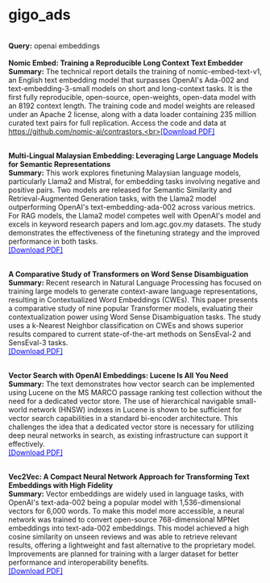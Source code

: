 # gigo_ads

<br>**Query:** openai embeddings<br><br>**Nomic Embed: Training a Reproducible Long Context Text Embedder**<br>**Summary:**
The technical report details the training of nomic-embed-text-v1, an English text embedding model that surpasses OpenAI's Ada-002 and text-embedding-3-small models on short and long-context tasks. It is the first fully reproducible, open-source, open-weights, open-data model with an 8192 context length. The training code and model weights are released under an Apache 2 license, along with a data loader containing 235 million curated text pairs for full replication. Access the code and data at https://github.com/nomic-ai/contrastors.<br><a href="http://arxiv.org/pdf/2402.01613v1" style="color: blue;">[Download PDF]</a>

<br>**Multi-Lingual Malaysian Embedding: Leveraging Large Language Models for   Semantic Representations**<br>**Summary:**
This work explores finetuning Malaysian language models, particularly Llama2 and Mistral, for embedding tasks involving negative and positive pairs. Two models are released for Semantic Similarity and Retrieval-Augmented Generation tasks, with the Llama2 model outperforming OpenAI's text-embedding-ada-002 across various metrics. For RAG models, the Llama2 model competes well with OpenAI's model and excels in keyword research papers and lom.agc.gov.my datasets. The study demonstrates the effectiveness of the finetuning strategy and the improved performance in both tasks.<br><a href="http://arxiv.org/pdf/2402.03053v1" style="color: blue;">[Download PDF]</a>

<br>**A Comparative Study of Transformers on Word Sense Disambiguation**<br>**Summary:**
Recent research in Natural Language Processing has focused on training large models to generate context-aware language representations, resulting in Contextualized Word Embeddings (CWEs). This paper presents a comparative study of nine popular Transformer models, evaluating their contextualization power using Word Sense Disambiguation tasks. The study uses a k-Nearest Neighbor classification on CWEs and shows superior results compared to current state-of-the-art methods on SensEval-2 and SensEval-3 tasks.<br><a href="http://arxiv.org/pdf/2111.15417v1" style="color: blue;">[Download PDF]</a>

<br>**Vector Search with OpenAI Embeddings: Lucene Is All You Need**<br>**Summary:**
The text demonstrates how vector search can be implemented using Lucene on the MS MARCO passage ranking test collection without the need for a dedicated vector store. The use of hierarchical navigable small-world network (HNSW) indexes in Lucene is shown to be sufficient for vector search capabilities in a standard bi-encoder architecture. This challenges the idea that a dedicated vector store is necessary for utilizing deep neural networks in search, as existing infrastructure can support it effectively.<br><a href="http://arxiv.org/pdf/2308.14963v1" style="color: blue;">[Download PDF]</a>

<br>**Vec2Vec: A Compact Neural Network Approach for Transforming Text   Embeddings with High Fidelity**<br>**Summary:**
Vector embeddings are widely used in language tasks, with OpenAI's text-ada-002 being a popular model with 1,536-dimensional vectors for 6,000 words. To make this model more accessible, a neural network was trained to convert open-source 768-dimensional MPNet embeddings into text-ada-002 embeddings. This model achieved a high cosine similarity on unseen reviews and was able to retrieve relevant results, offering a lightweight and fast alternative to the proprietary model. Improvements are planned for training with a larger dataset for better performance and interoperability benefits.<br><a href="http://arxiv.org/pdf/2306.12689v1" style="color: blue;">[Download PDF]</a>

